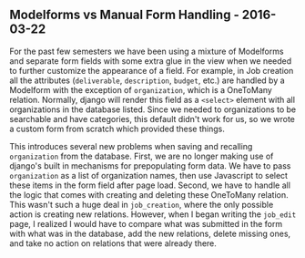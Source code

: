 Modelforms vs Manual Form Handling - 2016-03-22
-----------------------------------------------
For the past few semesters we have been using a mixture of Modelforms and separate form fields with some extra glue in the view when we needed to further customize the appearance of a field.  For example, in Job creation all the attributes (`deliverable`, `description`, `budget`, etc.) are handled by a Modelform with the exception of `organization`, which is a OneToMany relation.  Normally, django will render this field as a `<select>` element with all organizations in the database listed.  Since we needed to organizations to be searchable and have categories, this default didn't work for us, so we wrote a custom form from scratch which provided these things.  

This introduces several new problems when saving and recalling `organization` from the database.  First, we are no longer making use of django's built in mechanisms for prepopulating form data.  We have to pass `organization` as a list of organization names, then use Javascript to select these items in the form field after page load.  Second, we have to handle all the logic that comes with creating and deleting these OneToMany relation.  This wasn't such a huge deal in `job_creation`, where the only possible action is creating new relations. However, when I began writing the `job_edit` page, I realized I would have to compare what was submitted in the form with what was in the database, add the new relations, delete missing ones, and take no action on relations that were already there.
